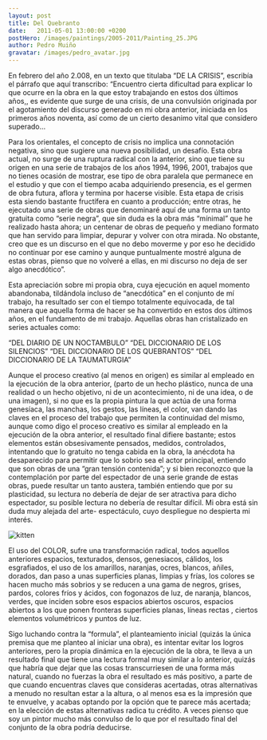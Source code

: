 ```yaml
---
layout: post
title: Del Quebranto
date:   2011-05-01 13:00:00 +0200
postHero: /images/paintings/2005-2011/Painting_25.JPG
author: Pedro Muiño
gravatar: /images/pedro_avatar.jpg
---
```


En febrero del año 2.008, en un texto que titulaba “DE LA CRISIS”, escribía el párrafo que aquí transcribo: “Encuentro cierta dificultad para explicar lo que ocurre en la obra en la que estoy trabajando en estos dos últimos años,, es evidente que surge de una crisis, de una convulsión originada por el agotamiento del discurso generado en mi obra anterior, iniciada en los primeros años noventa, así como de un cierto desanimo vital que considero superado...  

Para los orientales, el concepto de crisis no implica una connotación negativa, sino que sugiere una nueva posibilidad, un desafío. Esta obra actual, no surge de una ruptura radical con la anterior, sino que tiene su origen en una serie de trabajos de los años 1994, 1996, 2001, trabajos que no tienes ocasión de mostrar, ese tipo de obra paralela que permanece en el estudio y que con el tiempo acaba adquiriendo presencia, es el germen de obra futura, aflora y termina por hacerse visible. Esta etapa de crisis esta siendo bastante fructífera en cuanto a producción; entre otras, he ejecutado una serie de obras que denominaré aquí de una forma un tanto gratuita como “serie negra”, que sin duda es la obra más  “mínimal” que he realizado hasta ahora; un centenar de obras de pequeño y mediano formato que han servido para limpiar, depurar y volver con otra mirada. No obstante, creo que es un discurso en el que no debo moverme y por eso he decidido no continuar por ese camino y aunque puntualmente mostré alguna de estas obras,  pienso que no volveré a ellas, en mi discurso no deja de ser algo anecdótico”.

Esta apreciación sobre mi propia obra, cuya ejecución en aquel momento abandonaba, tildándola incluso de “anecdótica” en el conjunto de mí trabajo, ha resultado ser con el tiempo totalmente equivocada, de tal manera que aquella forma de hacer se ha convertido en estos dos últimos años, en el fundamento de mi trabajo. Aquellas obras han cristalizado en series actuales como:

“DEL DIARIO DE UN NOCTAMBULO”
“DEL DICCIONARIO DE LOS SILENCIOS”
“DEL DICCIONARIO DE LOS QUEBRANTOS”
“DEL DICCIONARIO DE LA TAUMATURGIA”

Aunque el proceso creativo (al menos en origen) es similar al empleado en la ejecución de la obra anterior, (parto de un hecho plástico, nunca de una realidad o un hecho objetivo, ni de  un acontecimiento, ni de una idea, o de una imagen),  si no que es la propia pintura la que actúa de una forma genesíaca, las manchas, los gestos, las líneas, el color, van dando las claves en el proceso del trabajo que permiten la continuidad del mismo, aunque como digo el proceso creativo es similar al empleado en la ejecución de la obra anterior, el resultado final difiere bastante;  estos elementos están obsesivamente pensados, medidos, controlados, intentando que lo gratuito no tenga cabida en la obra, la anécdota ha desaparecido para permitir que lo sobrio  sea  el actor principal, entiendo que son obras de una “gran tensión contenida”; y si bien reconozco que la contemplación por parte del espectador de una serie grande de estas obras, puede resultar un tanto austera, también entiendo que por su plasticidad, su lectura no debería de dejar de ser atractiva para dicho espectador, su posible lectura no debería de resultar difícil. Mi obra está sin duda muy alejada del arte- espectáculo, cuyo despliegue no despierta mi interés.

<img class="pull-left" src="https://placekitten.com/g/400/200"
     alt="kitten">

El uso del COLOR, sufre una transformación radical, todos aquellos anteriores espacios, texturados, densos,  genesiacos, cálidos, los esgrafiados, el uso de los amarillos, naranjas, ocres, blancos, añiles, dorados, dan paso a unas superficies planas, limpias y frías, los colores se  hacen mucho más sobrios y se reducen a una gama de negros, grises, pardos, colores fríos y ácidos, con fogonazos de luz, de naranja, blancos, verdes, que inciden sobre esos espacios abiertos oscuros, espacios abiertos a los que ponen fronteras superficies planas, líneas rectas , ciertos elementos volumétricos y puntos de luz.

Sigo luchando contra la “formula”, el planteamiento inicial (quizás la única premisa que me planteo al iniciar una obra), es intentar evitar los logros anteriores, pero la propia dinámica en la ejecución de la obra, te lleva a un resultado final que tiene una lectura formal muy similar  a lo anterior, quizás que habría que dejar que las cosas transcurriesen de una forma más natural, cuando no fuerzas la obra el resultado es más positivo, a parte de que cuando encuentras claves que consideras acertadas, otras alternativas a menudo no resultan estar a la altura, o al menos esa es la impresión que te envuelve, y acabas optando por la opción que te parece más acertada; en la elección de estas alternativas radica tu crédito. A veces pienso que soy un pintor mucho más convulso de lo que por el resultado final del conjunto de la obra podría deducirse.



